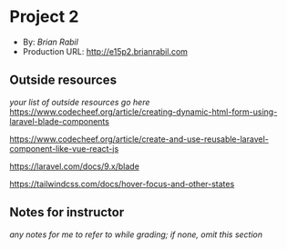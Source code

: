 # Project 2
+ By: *Brian Rabil*
+ Production URL: <http://e15p2.brianrabil.com>

## Outside resources
*your list of outside resources go here*
https://www.codecheef.org/article/creating-dynamic-html-form-using-laravel-blade-components

https://www.codecheef.org/article/create-and-use-reusable-laravel-component-like-vue-react-js

https://laravel.com/docs/9.x/blade

https://tailwindcss.com/docs/hover-focus-and-other-states

## Notes for instructor
*any notes for me to refer to while grading; if none, omit this section*
